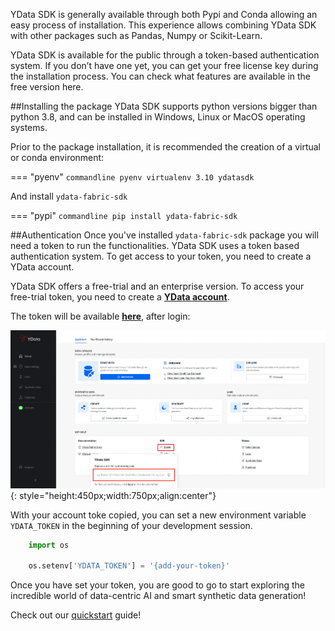 
YData SDK is generally available through both Pypi and Conda allowing an easy process of installation. This experience allows combining YData SDK with other packages such as Pandas, Numpy or Scikit-Learn.

YData SDK is available for the public through a token-based authentication system. If you don’t have one yet, you can get your free license key during the installation process. You can check what features are available in the free version here.

##Installing the package
YData SDK supports python versions bigger than python 3.8, and can be installed in Windows, Linux or MacOS operating systems.

Prior to the package installation, it is recommended the creation of a virtual or conda environment:

=== "pyenv"
    ``` commandline
    pyenv virtualenv 3.10 ydatasdk
    ```

And install `ydata-fabric-sdk`

=== "pypi"
    ``` commandline
    pip install ydata-fabric-sdk
    ```

##Authentication
Once you've installed `ydata-fabric-sdk` package you will need a token to run the functionalities.
YData SDK uses a token based authentication system. To get access to your token, you need to create a YData account.

YData SDK offers a free-trial and an enterprise version. To access your free-trial token, you need to create a [**YData account**](https://ydata.ai/ydata-fabric-free-trial).

The token will be available [**here**](https://fabric.ydata.ai), after login:

![SDK Token](../assets/sdk/fabric_sdk_token.png){: style="height:450px;width:750px;align:center"}

With your account toke copied, you can set a new environment variable `YDATA_TOKEN` in the beginning of your development session.

``` python
    import os

    os.setenv['YDATA_TOKEN'] = '{add-your-token}'
```

Once you have set your token, you are good to go to start exploring the incredible world of data-centric AI and smart synthetic data generation!

Check out our [quickstart](quickstart.md) guide!

